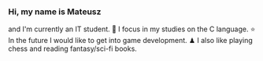 ### Hi, my name is Mateusz
and I'm currently an IT student.
🔭 I focus in my studies on the C language.
⭐ In the future I would like to get into game development.
♟ I also like playing chess and reading fantasy/sci-fi books.

<!--
**L1itrer/L1itrer** is a ✨ _special_ ✨ repository because its `README.md` (this file) appears on your GitHub profile.

Here are some ideas to get you started:

- 🔭 I’m currently working on ...
- 🌱 I’m currently learning ...
- 👯 I’m looking to collaborate on ...
- 🤔 I’m looking for help with ...
- 💬 Ask me about ...
- 📫 How to reach me: ...
- 😄 Pronouns: ...
- ⚡ Fun fact: ...
-->
